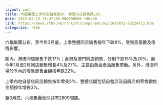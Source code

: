 ```yaml
---
layout: post
title: 六福集團上季同店銷售跌8%　香港同店銷售跌15%
date: 2022-04-13 21:47:00.000000000 +08:00
link: https://news.rthk.hk/rthk/ch/component/k2/1643872-20220413.htm
categories: rthk
---
```


六福集團公布，至今年3月底，上季整體同店銷售按年下跌8%，受到高基數及疫情影響。

期內，港澳同店銷售下跌17%；香港及澳門同店銷售，分別下跌15%及20%，而今年1月至2月同店銷售增長4%及27%，主要由黃金產品銷售帶動。另外，港澳市場於季內的零售銷售金額按年跌22%。

上季內地自營店同店銷售按年增長5%，整體店舖包括自營店及品牌店的零售銷售金額按年增長3%。

至3月底，六福集團全球共有2809間店。
